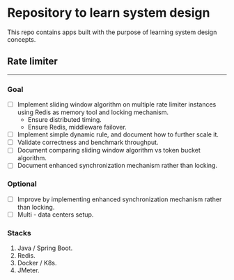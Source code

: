 # Repository to learn system design
This repo contains apps built with the purpose of learning system design concepts.

## Rate limiter

---

### Goal
+ [ ] Implement sliding window algorithm on multiple rate limiter instances using Redis as 
memory tool and locking mechanism.
  + Ensure distributed timing.
  + Ensure Redis, middleware failover.
+ [ ] Implement simple dynamic rule, and document how to further scale it.
+ [ ] Validate correctness and benchmark throughput.
+ [ ] Document comparing sliding window algorithm vs token bucket algorithm.
+ [ ] Document enhanced synchronization mechanism rather than locking.
### Optional
+ [ ] Improve by implementing enhanced synchronization mechanism rather
than locking.
+ [ ] Multi - data centers setup.

### Stacks
1. Java / Spring Boot.
2. Redis.
3. Docker / K8s.
4. JMeter.

